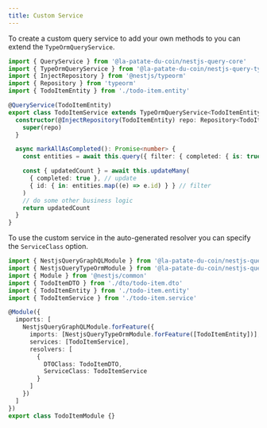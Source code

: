 ```yaml
---
title: Custom Service
---
```


To create a custom query service to add your own methods to you can extend the `TypeOrmQueryService`.

```ts title="todo-item.service.ts"
import { QueryService } from '@la-patate-du-coin/nestjs-query-core'
import { TypeOrmQueryService } from '@la-patate-du-coin/nestjs-query-typeorm'
import { InjectRepository } from '@nestjs/typeorm'
import { Repository } from 'typeorm'
import { TodoItemEntity } from './todo-item.entity'

@QueryService(TodoItemEntity)
export class TodoItemService extends TypeOrmQueryService<TodoItemEntity> {
  constructor(@InjectRepository(TodoItemEntity) repo: Repository<TodoItemEntity>) {
    super(repo)
  }

  async markAllAsCompleted(): Promise<number> {
    const entities = await this.query({ filter: { completed: { is: true } } })

    const { updatedCount } = await this.updateMany(
      { completed: true }, // update
      { id: { in: entities.map((e) => e.id) } } // filter
    )
    // do some other business logic
    return updatedCount
  }
}
```

To use the custom service in the auto-generated resolver you can specify the `ServiceClass` option.

```ts title="todo-item.module.ts" {12,16}
import { NestjsQueryGraphQLModule } from '@la-patate-du-coin/nestjs-query-graphql'
import { NestjsQueryTypeOrmModule } from '@la-patate-du-coin/nestjs-query-typeorm'
import { Module } from '@nestjs/common'
import { TodoItemDTO } from './dto/todo-item.dto'
import { TodoItemEntity } from './todo-item.entity'
import { TodoItemService } from './todo-item.service'

@Module({
  imports: [
    NestjsQueryGraphQLModule.forFeature({
      imports: [NestjsQueryTypeOrmModule.forFeature([TodoItemEntity])],
      services: [TodoItemService],
      resolvers: [
        {
          DTOClass: TodoItemDTO,
          ServiceClass: TodoItemService
        }
      ]
    })
  ]
})
export class TodoItemModule {}
```
